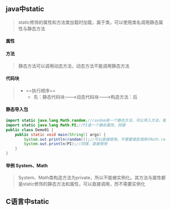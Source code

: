 ## java中static

> static修饰的属性和方法类加载时加载，属于类，可以使用类名调用静态属性与静态方法

#### 属性



#### 方法

> 静态方法可以调用动态方法，动态方法不能调用静态方法



#### 代码块

> - ==执行顺序==
>   - 先：静态代码块--->动态代码块--->构造方法：后



#### 静态导入包

```java
import static java.lang.Math.random;//random是一个静态方法，可以导入方法，需要加static关键字
import static java.lang.Math.PI;//PI是一个静态属性，同理
public class Demo01 {
    public static void main(String[] args) {
        System.out.println(random());//可以直接使用，不需要类型调用(Math.random())
        System.out.println(PI);//同理，直接使用
    }
}
```





#### 举例 System、Math

> System、Math类构造方法为private，所以不能被实例化。其方法与属性都是static修饰的静态方法和属性，可以直接调用，而不需要实例化

## C语言中static

